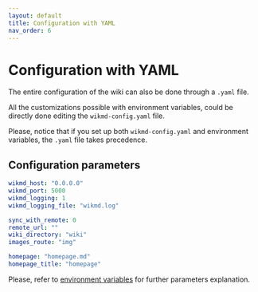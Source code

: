 ```yaml
---
layout: default
title: Configuration with YAML
nav_order: 6
---
```

# Configuration with YAML

The entire configuration of the wiki can also be done through a `.yaml` file. 

All the customizations possible with environment variables, could be directly done editing the `wikmd-config.yaml` file.

Please, notice that if you set up both `wikmd-config.yaml` and environment variables, the `.yaml` file takes precedence.

## Configuration parameters

```yaml
wikmd_host: "0.0.0.0"
wikmd_port: 5000
wikmd_logging: 1
wikmd_logging_file: "wikmd.log"

sync_with_remote: 0
remote_url: ""
wiki_directory: "wiki"
images_route: "img"

homepage: "homepage.md"
homepage_title: "homepage"
```

Please, refer to [environment variables](environment%20variables.md) for further parameters explanation.